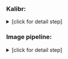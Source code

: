 ### Kalibr:

<details><summary>[click for detail step]</summary>

+ #### Prerequisite:

  <details><summary>[click for detail step]</summary>

  + Install ROS dependency
  ```
  sudo apt-get install ros-noetic-vision-opencv
  sudo apt-get install ros-noetic-image-transport-plugins
  sudo apt-get install ros-noetic-cmake-modules
  ```

  + Install dependency
  ```
  sudo apt-get install python3-setuptools
  sudo apt-get install python3-rosinstall
  sudo apt-get install ipython
  sudo apt-get install libeigen3-dev
  sudo apt-get install libboost-all-dev
  sudo apt-get install doxygen
  sudo apt-get install libopencv-dev
  sudo apt-get install python3-software-properties
  sudo apt-get install software-properties-common
  sudo apt-get install libpoco-dev
  sudo apt-get install python3-matplotlib
  sudo apt-get install python3-numpy
  sudo apt-get install python-numpy
  sudo apt-get install python3-scipy
  sudo apt-get install python3-git
  sudo apt-get install python3-pip
  sudo apt-get install python3-pyx
  sudo apt-get install libtbb-dev
  sudo apt-get install libblas-dev
  sudo apt-get install liblapack-dev
  sudo apt-get install python3-catkin-tools
  sudo apt-get install libv4l-dev
  pip3 install python-igraph --upgrade
  pip3 install pyx
  pip3 install attrdict
  pip3 install -U wxPython # it will wait a long time
  ```

  + Build kalibr with ROS
  ```
  cd ~/catkin_ws/src
  git clone https://github.com/ethz-asl/kalibr.git
  cd ../
  catkin_make
  source ~/catkin_ws/devel/setup.bash
  ```

  + Create own aprilgrid
  ```
  cd ~/catkin_ws/src/oakd_development/oakd_lite/camera_calibration/kalibr/aslam_offline_calibration/kalibr/python
  python3 kalibr_create_target_pdf --type apriltag --nx [column_number] --ny [row_number] --tsize [target_width_size] --tspace [target_spacing_percent]
  python3 kalibr_create_target_pdf --type apriltag --nx 6 --ny 6 --tsize 0.022 --tspace 0.3
  ```

  + Create own checkerboard
  ```
  cd ~/catkin_ws/src/oakd_development/oakd_lite/camera_calibration/kalibr/aslam_offline_calibration/kalibr/python
  python3 kalibr_create_target_pdf --type checkerboard --nx [column_number] --ny [row_number] --tsize [target_width_size] --tspace [target_spacing_percent]
  python3 kalibr_create_target_pdf --type checkerboard --nx 8 --ny 6 --csx 0.025 --csy 0.025
  ```

  + April.yaml config
  ```
  target_type: 'aprilgrid' #gridtype
  tagCols: 6               #number of apriltags
  tagRows: 6               #number of apriltags
  tagSize: 0.022           #size of apriltag, edge to edge [m]
  tagSpacing: 0.3          #ratio of space between tags to tagSize
  ```

  </details>

+ #### Mono calibration:
  <details><summary>[click for detail step]</summary>

  + Prepare ROS bag
  ```
  roslaunch oakd_node oakd_node.launch
  roslaunch wit_ros_imu complementary_filter.launch
  rosrun topic_tools throttle messages /oakd_lite/left/image_rect 5.0
  rosbag record /oakd_lite/left/image_rect_throttle /imu/data --output-name=mono_imu.bag
  ```

  + imu.yaml config
  ```
  rostopic: /imu/data
  update_rate: 200.0 #Hz
  
  accelerometer_noise_density: 0.01 # continous
  accelerometer_random_walk: 0.0002
  gyroscope_noise_density: 0.005 # continous
  gyroscope_random_walk: 4.0e-06
  ```

  + Get the camera parameters (mono)
  ```
  python3 kalibr_calibrate_cameras --bag ./mono_imu.bag --topics /oakd_lite/left/image_rect_throttle --models pinhole-radtan --target ./april.yaml
  python3 kalibr_calibrate_imu_camera --bag ./mono_imu.bag --cam mono_imu-camchain.yaml --imu imu.yaml --target ./april.yaml
  ```

  </details>
  
+ #### Stereo calibration:
  <details><summary>[click for detail step]</summary>

  + Prepare ROS bag
  ```
  roslaunch oakd_node oakd_node.launch
  rosrun topic_tools throttle messages /oakd_lite/left/image_rect 5.0
  rosrun topic_tools throttle messages /oakd_lite/right/image_rect 5.0
  rosbag record /oakd_lite/left/image_rect_throttle /oakd_lite/right/image_rect_throttle --output-name=left_right.bag
  ```

  + Get the camera parameters (stereo)
  ```
  python3 kalibr_calibrate_cameras --bag ./left_right.bag --topics /oakd_lite/left/image_rect_throttle /oakd_lite/right/image_rect_throttle --models pinhole-radtan pinhole-radtan --target ./april.yaml
  ```

  </details>

+ #### Stereo + Imu (WT901CTTL) calibration:

  <details><summary>[click for detail step]</summary>
  
  + Prepare ROS bag
  ```
  roslaunch oakd_node oakd_node.launch
  roslaunch wit_ros_imu complementary_filter.launch
  rosrun topic_tools throttle messages /oakd_lite/left/image_rect 5.0
  rosrun topic_tools throttle messages /oakd_lite/right/image_rect 5.0
  rosbag record /oakd_lite/left/image_rect_throttle /oakd_lite/right/image_rect_throttle /imu/data --output-name=left_right_imu.bag
  ```
  
  + imu.yaml config
  ```
  rostopic: /imu/data
  update_rate: 200.0 #Hz
  
  accelerometer_noise_density: 0.01 # continous
  accelerometer_random_walk: 0.0002
  gyroscope_noise_density: 0.005 # continous
  gyroscope_random_walk: 4.0e-06
  ```
  
  + Get the camera parameters
  ```
  python3 kalibr_calibrate_cameras --bag ./left_right_imu.bag --topics /oakd_lite/left/image_rect_throttle /oakd_lite/right/image_rect_throttle --models pinhole-radtan pinhole-radtan --target ./april.yaml
  python3 kalibr_calibrate_imu_camera --bag ./left_right_imu.bag --cam left_right_imu-camchain.yaml --imu imu.yaml --target ./april.yaml
  ```

  </details>

</details>

### Image pipeline:

<details><summary>[click for detail step]</summary>

+ #### Prerequisite:

  <details><summary>[click for detail step]</summary>
  
    + Install ROS dependency
    ```
    sudo apt install ros-noetic-image-pipeline
    sudo apt install ros-noetic-camera-calibration
    ```
  </details>
  

+ #### Mono camera calibration

  <details><summary>[click for detail step]</summary>

    ```
    roslaunch oakd_node oakd_node.launch
    rosrun camera_calibration cameracalibrator.py --size 8x6 --square 0.025 image:=/oakd_lite/rgb/image camera:=/oakd_lite/rgb/camera_info --no-service-check
    ```

  </details>

+ #### Stereo camera calibration

  <details><summary>[click for detail step]</summary>

    ```
    roslaunch oakd_node oakd_node.launch
    rosrun camera_calibration cameracalibrator.py --approximate 0.1 --size 8x6 --square 0.025 right:=/oakd_lite/right/image_rect left:=/oakd_lite/left/image_rect right_camera:=/oakd_lite/right/camera_info left_camera:=/oakd_lite/left/camera_info --no-service-check
    ```

  </details>


